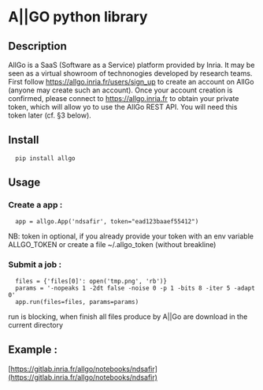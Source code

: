 # A||GO python library 


## Description
AllGo is a SaaS (Software as a Service) platform provided by Inria. It may be seen as a virtual showroom of technonogies developed by research teams.
First follow https://allgo.inria.fr/users/sign_up to create an account on AllGo (anyone may create such an account). Once your account creation is confirmed, please connect to https://allgo.inria.fr to obtain your private token, which will allow yo to use the AllGo REST API. You will need this token later (cf. §3 below).

## Install 

``` 
  pip install allgo
``` 


## Usage 

### Create a app : 
``` 
  app = allgo.App('ndsafir', token="ead123baaef55412") 
```

NB: token in optional, if you already provide your token with an env variable ALLGO_TOKEN or create a file ~/.allgo_token (without breakline)

### Submit a job : 

```
  files = {'files[0]': open('tmp.png', 'rb')}
  params = '-nopeaks 1 -2dt false -noise 0 -p 1 -bits 8 -iter 5 -adapt 0'
  app.run(files=files, params=params)
```

run is blocking, when finish all files produce by A||Go are download in the current directory 


## Example : 

[https://gitlab.inria.fr/allgo/notebooks/ndsafir](https://gitlab.inria.fr/allgo/notebooks/ndsafir)
  	


	
